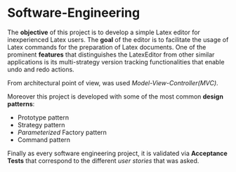 # Software-Engineering

The **objective** of this project is to develop a simple Latex editor for inexperienced Latex users. 
The **goal** of the editor is to facilitate the usage of Latex commands for the preparation of Latex documents. 
One of the prominent **features** that distinguishes the LatexEditor from other similar applications is its multi-strategy version tracking functionalities that enable undo and redo actions.

From architectural point of view, was used *Model-View-Controller(MVC)*.

Moreover this project is developed with some of the most common **design patterns**:
 * Prototype pattern
 * Strategy pattern
 * *Parameterized* Factory pattern
 * Command pattern
 
 Finally as every software engineering project, it is validated via **Acceptance Tests** that correspond to the different *user stories* that was asked. 
 
